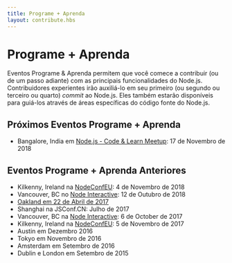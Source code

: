 ```yaml
---
title: Programe + Aprenda
layout: contribute.hbs
---
```


# Programe + Aprenda

Eventos Programe & Aprenda permitem que você comece a contribuir (ou de um passo adiante) com as principais funcionalidades do Node.js. Contribuidores experientes irão auxiliá-lo em seu primeiro (ou segundo ou terceiro ou quarto) _commit_ ao Node.js. Eles também estarão disponíveis para guiá-los através de áreas específicas do código fonte do Node.js.

## Próximos Eventos Programe + Aprenda

- Bangalore, India em [Node.js - Code & Learn Meetup](https://www.meetup.com/Polyglot-Languages-Runtimes-Java-JVM-nodejs-Swift/events/256057028/): 17 de Novembro de 2018

## Eventos Programe + Aprenda Anteriores

- Kilkenny, Ireland na [NodeConfEU](https://www.nodeconf.eu/): 4 de Novembro de 2018
- Vancouver, BC no [Node Interactive](https://events.linuxfoundation.org/events/node-js-interactive-2018/): 12 de Outubro de 2018
- [Oakland em 22 de Abril de 2017](https://medium.com/the-node-js-collection/code-learn-learn-how-to-contribute-to-node-js-core-8a2dbdf9be45)
- Shanghai na JSConf.CN: Julho de 2017
- Vancouver, BC na [Node Interactive](http://events.linuxfoundation.org/events/node-interactive): 6 de October de 2017
- Kilkenny, Ireland na [NodeConfEU](http://www.nodeconf.eu/): 5 de Novembro de 2017
- Austin em Dezembro 2016
- Tokyo em Novembro de 2016
- Amsterdam em Setembro de 2016
- Dublin e London em Setembro de 2015
